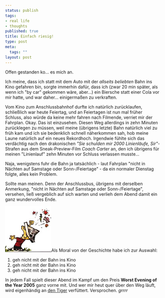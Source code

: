 ```yaml
--- 
status: publish
tags: 
- real life
- thoughts
published: true
title: Einfach riesig!
type: post
meta: 
  tags: ""
layout: post
---
```

Offen gestanden ko... es mich an.

Ich meine, dass ich statt mit dem Auto mit der <em>allseits beliebten</em> Bahn ins Kino gefahren bin, sorgte immerhin dafür, dass ich (zwar 20 min später, als wenn ich "by car" gekommen wäre, aber...) ein Biersche statt einer Cola vor mir hatte, und war daher... einigermaßen zu verkraften.
<!--more-->

Vom Kino zum Anschlussbahnhof durfte ich natürlich zurücklaufen, schließlich war heute Feiertag, und an Feiertagen ist nun mal früher Schluss, also würde da keine mehr fahren nach Filmende, verriet mir der Fahrplan. Okay. Das ist einzusehen. Diesen Weg allerdings in zehn Minuten zurücklegen zu müssen, weil meine (übrigens letzte) Bahn natürlich viel zu früh kam und ich sie bedenklich schnell näherkommen sah, hob meine Laune natürlich auf ein neues Rekordhoch. Irgendwie fühlte sich das verdächtig nach den drakonischen <em>"Sie schulden mir 2000 Linienläufe, Sir"</em>-Strafen aus dem Sneak-Preview-Film <em>Coach Carter</em> an, den ich übrigens für meinen "Linienlauf" zehn Minuten vor Schluss verlassen musste...

Naja, wenigstens fuhr die Bahn ja tatsächlich - laut Fahrplan "nicht in Nächten auf Samstage oder Sonn-/Feiertage" - da ein normaler Dienstag folgte, alles kein Problem.

Sollte man meinen. Denn der Anschlussbus, übrigens mit derselben Anmerkung, "nicht in Nächten auf Samstage oder Sonn-/Feiertage", versehen, ließ vergeblich auf sich warten und verlieh dem Abend damit ein ganz wundervolles Ende.

<img src='/media/wp/calvangry.jpg' alt='Angry Calvin' class="alignright" />Als Moral von der Geschichte habe ich zur Auswahl:
<ol>
	<li>geh nicht mit der Bahn ins Kino</li>
	<li>geh nicht mit der Bahn ins Kino</li>
	<li>geh nicht mit der Bahn ins Kino</li>
</ol>

In jedem Fall spielt dieser Abend im Kampf um den Preis <strong>Worst Evening of the Year 2005</strong> ganz vorne mit. Und wer mir heut quer über den Weg läuft, wird eigenhändig an <a href="http://www.ucomics.com/calvinandhobbes/1994/03/25/">den Tiger</a> verfüttert. Versprochen. *grrrr*
